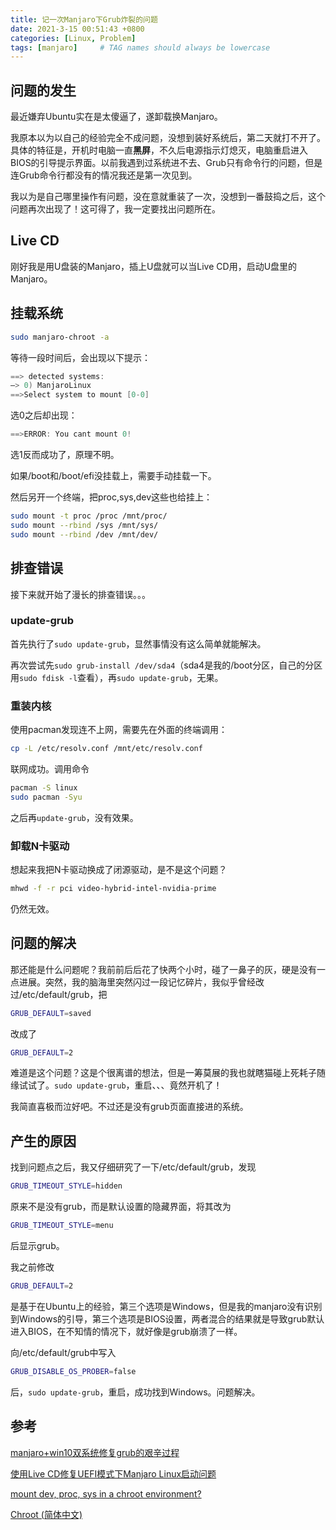```yaml
---
title: 记一次Manjaro下Grub炸裂的问题
date: 2021-3-15 00:51:43 +0800
categories: [Linux, Problem]
tags: [manjaro]     # TAG names should always be lowercase
---
```


## 问题的发生

最近嫌弃Ubuntu实在是太傻逼了，遂卸载换Manjaro。

我原本以为以自己的经验完全不成问题，没想到装好系统后，第二天就打不开了。具体的特征是，开机时电脑一直**黑屏**，不久后电源指示灯熄灭，电脑重启进入BIOS的引导提示界面。以前我遇到过系统进不去、Grub只有命令行的问题，但是连Grub命令行都没有的情况我还是第一次见到。

我以为是自己哪里操作有问题，没在意就重装了一次，没想到一番鼓捣之后，这个问题再次出现了！这可得了，我一定要找出问题所在。

## Live CD

刚好我是用U盘装的Manjaro，插上U盘就可以当Live CD用，启动U盘里的Manjaro。

## 挂载系统

```sh
sudo manjaro-chroot -a
```

等待一段时间后，会出现以下提示：

```c
==> detected systems:
–> 0) ManjaroLinux
==>Select system to mount [0-0]
```

选0之后却出现：

```c
==>ERROR: You cant mount 0!
```

选1反而成功了，原理不明。

如果/boot和/boot/efi没挂载上，需要手动挂载一下。

然后另开一个终端，把proc,sys,dev这些也给挂上：

```sh
sudo mount -t proc /proc /mnt/proc/
sudo mount --rbind /sys /mnt/sys/
sudo mount --rbind /dev /mnt/dev/
```

## 排查错误

接下来就开始了漫长的排查错误。。。

### update-grub

首先执行了`sudo update-grub`，显然事情没有这么简单就能解决。

再次尝试先`sudo grub-install /dev/sda4`（sda4是我的/boot分区，自己的分区用`sudo fdisk -l`查看），再`sudo update-grub`，无果。

### 重装内核

使用pacman发现连不上网，需要先在外面的终端调用：

```sh
cp -L /etc/resolv.conf /mnt/etc/resolv.conf
```

联网成功。调用命令

```sh
pacman -S linux
sudo pacman -Syu
```

之后再`update-grub`，没有效果。

### 卸载N卡驱动

想起来我把N卡驱动换成了闭源驱动，是不是这个问题？

```sh
mhwd -f -r pci video-hybrid-intel-nvidia-prime
```

仍然无效。

## 问题的解决

那还能是什么问题呢？我前前后后花了快两个小时，碰了一鼻子的灰，硬是没有一点进展。突然，我的脑海里突然闪过一段记忆碎片，我似乎曾经改过/etc/default/grub，把

```sh
GRUB_DEFAULT=saved
```

改成了

```sh
GRUB_DEFAULT=2
```

难道是这个问题？这是个很离谱的想法，但是一筹莫展的我也就瞎猫碰上死耗子随缘试试了。`sudo update-grub`，重启、、、竟然开机了！

我简直喜极而泣好吧。不过还是没有grub页面直接进的系统。

## 产生的原因

找到问题点之后，我又仔细研究了一下/etc/default/grub，发现

```sh
GRUB_TIMEOUT_STYLE=hidden
```

原来不是没有grub，而是默认设置的隐藏界面，将其改为

```sh
GRUB_TIMEOUT_STYLE=menu
```

后显示grub。

我之前修改

```sh
GRUB_DEFAULT=2
```

是基于在Ubuntu上的经验，第三个选项是Windows，但是我的manjaro没有识别到Windows的引导，第三个选项是BIOS设置，两者混合的结果就是导致grub默认进入BIOS，在不知情的情况下，就好像是grub崩溃了一样。

向/etc/default/grub中写入

```sh
GRUB_DISABLE_OS_PROBER=false
```

后，`sudo update-grub`，重启，成功找到Windows。问题解决。

## 参考

[manjaro+win10双系统修复grub的艰辛过程](https://zhuanlan.zhihu.com/p/155981949)

[使用Live CD修复UEFI模式下Manjaro Linux启动问题](https://ld246.com/article/1577419136203)

[mount dev, proc, sys in a chroot environment?](https://superuser.com/questions/165116/mount-dev-proc-sys-in-a-chroot-environment)

[Chroot (简体中文)](https://wiki.archlinux.org/index.php/Chroot_(%E7%AE%80%E4%BD%93%E4%B8%AD%E6%96%87))
